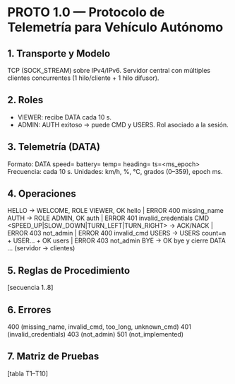 # PROTO 1.0 — Protocolo de Telemetría para Vehículo Autónomo

## 1. Transporte y Modelo
TCP (SOCK_STREAM) sobre IPv4/IPv6. Servidor central con múltiples clientes concurrentes (1 hilo/cliente + 1 hilo difusor).

## 2. Roles
- VIEWER: recibe DATA cada 10 s.
- ADMIN: AUTH exitoso → puede CMD y USERS. Rol asociado a la sesión.

## 3. Telemetría (DATA)
Formato: DATA speed=<kmh> battery=<pct> temp=<celsius> heading=<deg> ts=<ms_epoch>
Frecuencia: cada 10 s. Unidades: km/h, %, °C, grados (0–359), epoch ms.

## 4. Operaciones
HELLO <name> → WELCOME, ROLE VIEWER, OK hello <name> | ERROR 400 missing_name
AUTH <user> <pass> → ROLE ADMIN, OK auth | ERROR 401 invalid_credentials
CMD <SPEED_UP|SLOW_DOWN|TURN_LEFT|TURN_RIGHT> → ACK/NACK | ERROR 403 not_admin | ERROR 400 invalid_cmd
USERS → USERS count=n + USER… + OK users | ERROR 403 not_admin
BYE → OK bye y cierre
DATA … (servidor → clientes)

## 5. Reglas de Procedimiento
[secuencia 1..8]

## 6. Errores
400 (missing_name, invalid_cmd, too_long, unknown_cmd)
401 (invalid_credentials)
403 (not_admin)
501 (not_implemented)

## 7. Matriz de Pruebas
[tabla T1–T10]
